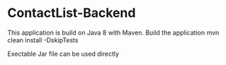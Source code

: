 # ContactList-Backend
This application is build on Java 8 with Maven.
Build the application mvn clean install -DskipTests

Exectable Jar file can be used directly
